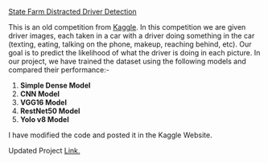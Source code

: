 
[State Farm Distracted Driver Detection](https://github.com/djmk/Data-Science-Machine-Learning-Projects/tree/main/State%20Farm%20Distracted%20Driver%20Detection)  

This is an old competition from [Kaggle](https://www.kaggle.com/c/state-farm-distracted-driver-detection/data).
In this competition we are given driver images, each taken in a car with a driver doing something in the car (texting, eating, talking on the phone, makeup, reaching behind, etc). Our goal is to predict the likelihood of what the driver is doing in each picture. 
In our project, we have trained the dataset using the following models and compared their performance:-
1. **Simple Dense Model**
2. **CNN Model**
3. **VGG16 Model**
4. **RestNet50 Model**
5. **Yolo v8 Model**

I have modified the code and posted it in the Kaggle Website.

Updated Project [Link.](https://www.kaggle.com/code/ichigoku/distraction-detection-using-vgg16-resnet50-yolo) 
